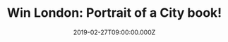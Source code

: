 ---
campaign-uuid: "c-2df638b6-e573-47ac-8220-532377c5570f"
type: "Preview"
category: "Gifts"
date: "2019-02-27T09:00:00.000Z"
end-date: "2019-03-27T23:59:00.000Z"
disable-form: false
is_promoted: true
has_entry_page: true
title: "Win London: Portrait of a City book!"
competition-description: "<p>Samuel Johnson famously said that: \"When a man is tired\
  \ of London, he is tired of life.\" London's remarkable history, architecture, landmarks,\
  \ streets, style, cool, swagger, and stalwart residents are pictured in hundreds\
  \ of compelling photographs sourced from a wide array of archives around the world.</p>\n\
  <p>This book salutes all those Londoners, their city, and its history. From Victorian\
  \ London to the Swinging 60s; from the Battle of Britain to Punk; from the Festival\
  \ of Britain to the 2012 Olympics; from the foggy cobbled streets to the architectural\
  \ masterpieces of the millennium... Enter below for a chance to win.</p>\n"
hero-header: "Win London: Portrait of a City book!"
terms-confirmation: "N/A"
banner-img: "https://assets.expresslyapp.com/asset-cd1ff401-0df4-47ed-9290-f0ade7be4453.jpg"
logo-left-href: "http://club.expressly.io"
logo-left-image: "https://assets.expresslyapp.com/asset-e85a7a90-e527-4c31-a00b-17c8e03628e0.jpg"
logo-left-title: "Expressly Club"
bg-image-hero: "https://assets.expresslyapp.com/asset-f586eeb5-3858-4e12-8c16-940c8cca236b.jpg"
bg-image-first: "https://assets.expresslyapp.com/asset-0f9995fc-162d-4e4d-b1bf-2eb3053dea1a.jpg"
bg-image-second: "https://assets.expresslyapp.com/asset-c4e74b7a-619f-4b26-8180-89857ee59ea2.jpg"
bg-image-third: "https://assets.expresslyapp.com/asset-fa799496-c257-461d-9448-5ac4dcf4ced8.jpg"
section1-content: "<p>London is a vast sprawling metropolis, constantly evolving and\
  \ growing, yet throughout its complex past and shifting present, the humor, unique\
  \ character, and bulldog spirit of the people have stayed constant. This book salutes\
  \ all those Londoners, their city, and its history.</p>\n<p>In addition to the wealth\
  \ of images included in this book, many previously unpublished, London's history\
  \ is told through hundreds of quotations, lively essays, and references from key\
  \ movies, books, and records.</p>\n"
section2-content: "<p>From Victorian London to the Swinging 60s; from the Battle of\
  \ Britain to Punk; from the Festival of Britain to the 2012 Olympics; from the foggy\
  \ cobbled streets to the architectural masterpieces of the millennium; from rough\
  \ pubs to private drinking clubs; from Royal Weddings to raves, from the charm of\
  \ the East End to the wonders of the Westminster; from Chelsea girls to Hoxton hipsters;\
  \ from the power to glory: in page after page of stunning photographs, reproduced\
  \ big and bold like the city itself, London at last gets the photographic tribute\
  \ it deserves.</p>\n"
section3-content: "<p>We are giving away a work of art: London: Portrait of a City\
  \ book. London's remarkable history, architecture, landmarks, streets, style...\
  \ and every corner of the beautiful and constantly evolving and growing city.</p>\n\
  <p>Enter below for a chance to win. Good luck!</p>\n"
entry-title: "Win London: Portrait of a City book!"
entry-content: "<p>Enter the draw to win London: Portrait of a City book by entering\
  \ below before 23:59 on 27th of March 2019.\n\_</p>\n"
has-winner: false
prize-description: "London: Portrait of a City book."
special-conditions: "Multiple entries are allowed up to one every day."
country-restrictions:
- "GB"
---